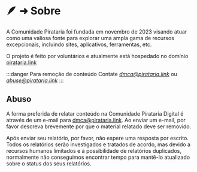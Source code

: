 # 🪶 ➜ Sobre

A Comunidade Pirataria foi fundada em novembro de 2023 visando atuar como uma valiosa fonte para explorar uma ampla gama de recursos excepcionais, incluindo sites, aplicativos, ferramentas, etc.

O projeto é feito por voluntários e atualmente está hospedado no domínio [pirataria.link](https://pirataria.link)

:::danger Para remoção de conteúdo
Contate *dmca@pirataria.link* ou *abuse@pirataria.link*
:::

## Abuso

A forma preferida de relatar conteúdo na Comunidade Pirataria Digital é através de um e-mail para [dmca@pirataria.link](mailto:dmca@pirataria.link). Ao enviar um e-mail, por favor descreva brevemente por que o material relatado deve ser removido.

Após enviar seu relatório, por favor, não espere uma resposta por escrito. Todos os relatórios serão investigados e tratados de acordo, mas devido a recursos humanos limitados e à possibilidade de relatórios duplicados, normalmente não conseguimos encontrar tempo para mantê-lo atualizado sobre o status dos seus relatórios.
